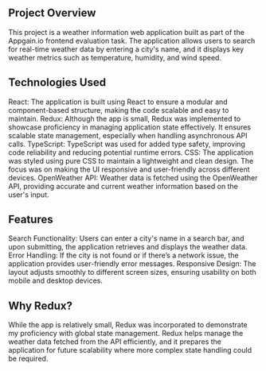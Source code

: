 ## Project Overview
This project is a weather information web application built as part of the Appgain.io frontend evaluation task. The application allows users to search for real-time weather data by entering a city's name, and it displays key weather metrics such as temperature, humidity, and wind speed.

## Technologies Used
React: The application is built using React to ensure a modular and component-based structure, making the code scalable and easy to maintain.
Redux: Although the app is small, Redux was implemented to showcase proficiency in managing application state effectively. It ensures scalable state management, especially when handling asynchronous API calls.
TypeScript: TypeScript was used for added type safety, improving code reliability and reducing potential runtime errors.
CSS: The application was styled using pure CSS to maintain a lightweight and clean design. The focus was on making the UI responsive and user-friendly across different devices.
OpenWeather API: Weather data is fetched using the OpenWeather API, providing accurate and current weather information based on the user's input.
## Features
Search Functionality: Users can enter a city's name in a search bar, and upon submitting, the application retrieves and displays the weather data.
Error Handling: If the city is not found or if there’s a network issue, the application provides user-friendly error messages.
Responsive Design: The layout adjusts smoothly to different screen sizes, ensuring usability on both mobile and desktop devices.
## Why Redux?
While the app is relatively small, Redux was incorporated to demonstrate my proficiency with global state management. Redux helps manage the weather data fetched from the API efficiently, and it prepares the application for future scalability where more complex state handling could be required.
